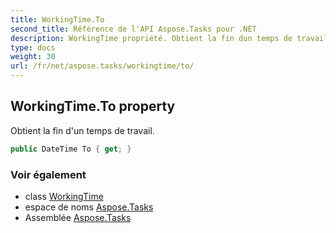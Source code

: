 ```yaml
---
title: WorkingTime.To
second_title: Référence de l'API Aspose.Tasks pour .NET
description: WorkingTime propriété. Obtient la fin dun temps de travail.
type: docs
weight: 30
url: /fr/net/aspose.tasks/workingtime/to/
---
```

## WorkingTime.To property

Obtient la fin d'un temps de travail.

```csharp
public DateTime To { get; }
```

### Voir également

* class [WorkingTime](../)
* espace de noms [Aspose.Tasks](../../workingtime/)
* Assemblée [Aspose.Tasks](../../../)



